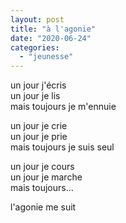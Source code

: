 ```yaml
---
layout: post
title: "à l'agonie"
date: "2020-06-24"
categories:
  - "jeunesse"
---
```


un jour j'écris  
un jour je lis  
mais toujours je m'ennuie

un jour je crie  
un jour je prie  
mais toujours je suis seul

un jour je cours  
un jour je marche  
mais toujours...

l'agonie me suit
